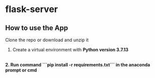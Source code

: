 # flask-server

## How to use the App

Clone the repo or download and unzip it
<br/>

1. Create a virtual environment with <b> Python version 3.7.13<b/>
<br/>
2. Run command ```pip install -r requirements.txt``` in the anaconda prompt or cmd
  <br/>
  
